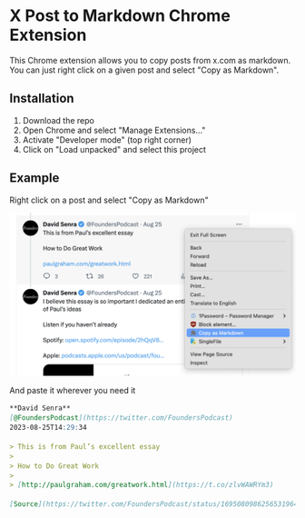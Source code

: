 # X Post to Markdown Chrome Extension

This Chrome extension allows you to copy posts from x.com as markdown. You can just right click on a given post and select "Copy as Markdown".

## Installation

1. Download the repo
2. Open Chrome and select "Manage Extensions..."
3. Activate "Developer mode" (top right corner)
4. Click on "Load unpacked" and select this project

## Example

Right click on a post and select "Copy as Markdown"

![Example Chrome](images/example.png)

And paste it wherever you need it

```markdown
**David Senra**
[@FoundersPodcast](https://twitter.com/FoundersPodcast)
2023-08-25T14:29:34

> This is from Paul’s excellent essay
> 
> How to Do Great Work 
> 
> [http://paulgraham.com/greatwork.html](https://t.co/zlvWAWRYm3)

[Source](https://twitter.com/FoundersPodcast/status/1695080986256531964)
```
